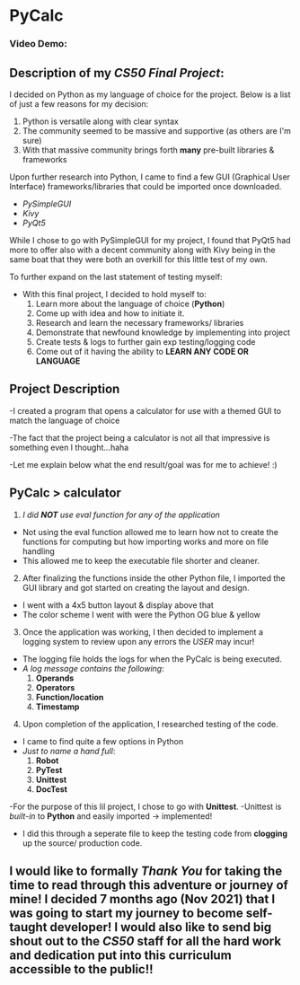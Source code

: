 # **PyCalc**
### Video Demo:  **<URL HERE>**
## Description of my *CS50 Final Project*:
I decided on Python as my language of choice for the project. Below is a list of just a few reasons for my decision:
  1. Python is versatile along with clear syntax
  2. The community seemed to be massive and supportive (as others are I'm sure)
  3. With that massive community brings forth **many** pre-built libraries & frameworks
  
Upon further research into Python, I came to find a few GUI (Graphical User Interface)
  frameworks/libraries that could be imported once downloaded.
  - *PySimpleGUI*
  - *Kivy*
  - *PyQt5*

While I chose to go with PySimpleGUI for my project,
I found that PyQt5 had more to offer also with a decent community
along with Kivy being in the same boat that they were both an
overkill for this little test of my own.

To further expand on the last statement of testing myself:
  - With this final project, I decided to hold myself to:
    1. Learn more about the language of choice (**Python**)
    2. Come up with idea and how to initiate it.
    3. Research and learn the necessary frameworks/ libraries
    4. Demonstrate that newfound knowledge by implementing into project
    5. Create tests & logs to further gain exp testing/logging code
    6. Come out of it having the ability to **LEARN ANY CODE OR LANGUAGE**

## **Project Description**
-I created a program that opens a calculator for use
with a themed GUI to match the language of choice

-The fact that the project being a calculator is not all
that impressive is something even I thought...haha
  
-Let me explain below what the end result/goal was for me to achieve! :)

## PyCalc > calculator
1. *I did **NOT** use eval function for any of the application*
  - Not using the eval function allowed me to learn how not to create the functions for computing but how importing works and more on file handling
  - This allowed me to keep the executable file shorter and cleaner.
2. After finalizing the functions inside the other Python file, I imported the GUI library and got started on creating the layout and design.
  - I went with a 4x5 button layout & display above that
  - The color scheme I went with were the Python OG blue & yellow
3. Once the application was working, I then decided to implement a logging system to review upon any errors the *USER* may incur!
  - The logging file holds the logs for when the PyCalc is being executed.
  - *A log message contains the following*:
    1. **Operands**
    2. **Operators**
    3. **Function/location**
    4. **Timestamp**
4. Upon completion of the application, I researched testing of the code.
  - I came to find quite a few options in Python
  - *Just to name a hand full*:
    1. **Robot**
    2. **PyTest**
    3. **Unittest**
    4. **DocTest**
  
  -For the purpose of this lil project, I chose to go with **Unittest**.
  -Unittest is *built-in* to **Python** and easily imported -> implemented!
  - I did this through a seperate file to keep the testing code from **clogging** up the source/ production code.


## I would like to formally *Thank You* for taking the time to read through this adventure or journey of mine! I decided 7 months ago (Nov 2021) that I was going to start my journey to become self-taught developer! I would also like to send big shout out to the *CS50* staff for all the hard work and dedication put into this curriculum accessible to the public!!
